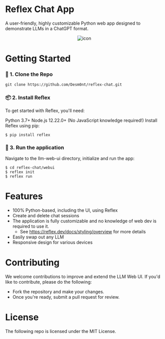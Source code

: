 # Reflex Chat App
A user-friendly, highly customizable Python web app designed to demonstrate LLMs in a ChatGPT format.
<div align="center">
<img src="./docs/demo.gif" alt="icon"/>
</div>



# Getting Started

### 🧬 1. Clone the Repo

```
git clone https://github.com/Desm0nt/reflex-chat.git
```
### 📦 2. Install Reflex
To get started with Reflex, you'll need:

Python 3.7+
Node.js 12.22.0+ (No JavaScript knowledge required!)
Install Reflex using pip:

```
$ pip install reflex
```
### 🚀 3. Run the application
Navigate to the llm-web-ui directory, initialize and run the app:

```
$ cd reflex-chat/webui
$ reflex init
$ reflex run
```

# Features
- 100% Python-based, including the UI, using Reflex
- Create and delete chat sessions
- The application is fully customizable and no knowledge of web dev is required to use it.
    - See https://reflex.dev/docs/styling/overview for more details 
- Easily swap out any LLM
- Responsive design for various devices

# Contributing

We welcome contributions to improve and extend the LLM Web UI. 
If you'd like to contribute, please do the following:
- Fork the repository and make your changes. 
- Once you're ready, submit a pull request for review.

# License
The following repo is licensed under the MIT License.
